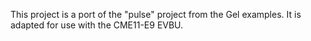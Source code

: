 This project is a port of the "pulse" project from the Gel examples.  It is adapted for use with the CME11-E9 EVBU.